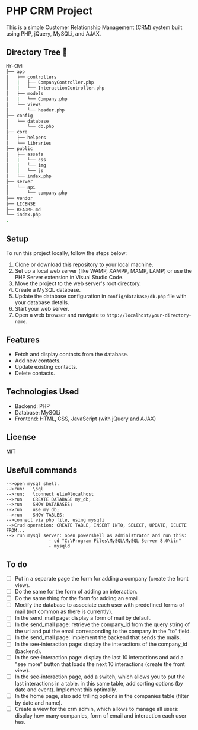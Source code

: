 # PHP CRM Project

This is a simple Customer Relationship Management (CRM) system built using PHP, jQuery, MySQLi, and AJAX.

## Directory Tree :cactus:
```bash
MY-CRM
├── app
│   ├── controllers
│   |   ├── CompanyController.php
│   |   └── InteractionController.php
│   ├── models
│   |   └── Company.php
│   └── views
│       └── header.php
├── config
│   └── database
│       └── db.php
├── core
│   ├── helpers
│   └── libraries
├── public
│   ├── assets
│   |   └── css
│   |   └── img
│   |   └── js
│   └── index.php
├── server
│   └── api
│       └── company.php
├── vendor
├── LICENSE
├── README.md
└── index.php
.
```


## Setup

To run this project locally, follow the steps below:

1. Clone or download this repository to your local machine.  
2. Set up a local web server (like WAMP, XAMPP, MAMP, LAMP) or use the PHP Server extension in Visual Studio Code.  
3. Move the project to the web server's root directory.  
4. Create a MySQL database.  
5. Update the database configuration in `config/database/db.php` file with your database details.  
6. Start your web server.  
7. Open a web browser and navigate to `http://localhost/your-directory-name`.  


## Features

- Fetch and display contacts from the database.  
- Add new contacts.  
- Update existing contacts.  
- Delete contacts.  


## Technologies Used

- Backend: PHP  
- Database: MySQLi  
- Frontend: HTML, CSS, JavaScript (with jQuery and AJAX)  


## License

MIT

## Usefull commands

    -->open mysql shell. 
    -->run:   \sql 
    -->run:   \connect elie@localhost
    -->run    CREATE DATABASE my_db;
    -->run    SHOW DATABASES;
    -->run    use my_db;
    -->run    SHOW TABLES;
    -->connect via php file, using mysqli 
    -->Crud operation: CREATE TABLE, INSERT INTO, SELECT, UPDATE, DELETE FROM...
    --> run mysql server: open powershell as administrator and run this: 
                    - cd "C:\Program Files\MySQL\MySQL Server 8.0\bin" 
                    - mysqld


## To do

-[ ] Put in a separate page the form for adding a company (create the front view).
-[ ] Do the same for the form of adding an interaction.
-[ ] Do the same thing for the form for adding an email.
-[ ] Modify the database to associate each user with predefined forms of mail (not common as there is currently).
-[ ] In the send_mail page: display a form of mail by default.
-[ ] In the send_mail page: retrieve the company_id from the query string of the url and put the email corresponding to the company in the "to" field.
-[ ] In the send_mail page: implement the backend that sends the mails.
-[ ] In the see-interaction page: display the interactions of the company_id (backend).
-[ ] In the see-interaction page: display the last 10 interactions and add a "see more" button that loads the next 10 interactions (create the front view).
-[ ] In the see-interaction page, add a switch, which allows you to put the last interactions in a table. in this same table, add sorting options (by date and event). Implement this optimally.
-[ ] In the home page, also add trilling options in the companies table (filter by date and name).
-[ ] Create a view for the crm admin, which allows to manage all users: display how many companies, form of email and interaction each user has.